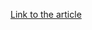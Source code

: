 [Link to the article](https://thehackernews.com/2025/10/new-pixnapping-android-flaw-lets-rogue.html)
